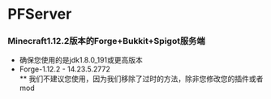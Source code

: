 # PFServer
### Minecraft1.12.2版本的Forge+Bukkit+Spigot服务端
* 确保您使用的是jdk1.8.0_191或更高版本
* Forge-1.12.2 - 14.23.5.2772<br>
** 我们不建议您使用，因为我们移除了过时的方法，除非您修改您的插件或者mod